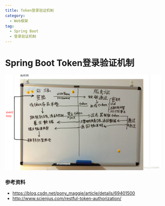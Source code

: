 ```yaml
---
title: Token登录验证机制
category:
  - Web框架
tag:
  - Spring Boot
  - 登录验证机制
---
```


# Spring Boot Token登录验证机制

![alt text](./file/20180627142559642.png)


### 参考资料

- https://blog.csdn.net/pony_maggie/article/details/69401500
- http://www.scienjus.com/restful-token-authorization/
